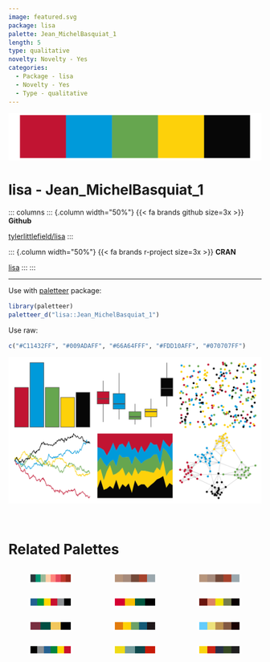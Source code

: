 ```yaml
---
image: featured.svg
package: lisa
palette: Jean_MichelBasquiat_1
length: 5
type: qualitative
novelty: Novelty - Yes
categories:
  - Package - lisa
  - Novelty - Yes
  - Type - qualitative
---
```


![](featured.svg)

# lisa - Jean_MichelBasquiat_1 

::: columns
::: {.column width="50%"}
{{< fa brands github size=3x >}}
**Github**

[tylerlittlefield/lisa](https://github.com/tylerlittlefield/lisa)
:::

::: {.column width="50%"}
{{< fa brands r-project size=3x >}}
**CRAN**

[lisa](https://CRAN.R-project.org/package=lisa)
:::
:::

<hr> 

Use with [paletteer](https://emilhvitfeldt.github.io/paletteer/) package:

```r
library(paletteer)
paletteer_d("lisa::Jean_MichelBasquiat_1")
```

Use raw:

```r
c("#C11432FF", "#009ADAFF", "#66A64FFF", "#FDD10AFF", "#070707FF")
``` 

![](examples.png) 

<br>

# Related Palettes

<div class="list" style="display: grid; grid-template-columns: auto auto auto;"> <figure class="figure">
<a href="../../awtools/a_palette/"> <img src="../../awtools/a_palette/featured.svg" style="width: 100%;" class="figure-img"></a>
</figure> <figure class="figure">
<a href="../../ButterflyColors/hamadryas_feronia/"> <img src="../../ButterflyColors/hamadryas_feronia/featured.svg" style="width: 100%;" class="figure-img"></a>
</figure> <figure class="figure">
<a href="../../ButterflyColors/hamadryas_feronia/"> <img src="../../ButterflyColors/hamadryas_feronia/featured.svg" style="width: 100%;" class="figure-img"></a>
</figure> <figure class="figure">
<a href="../../nbapalettes/timberwolves_00s/"> <img src="../../nbapalettes/timberwolves_00s/featured.svg" style="width: 100%;" class="figure-img"></a>
</figure> <figure class="figure">
<a href="../../nbapalettes/supersonics_holiday/"> <img src="../../nbapalettes/supersonics_holiday/featured.svg" style="width: 100%;" class="figure-img"></a>
</figure> <figure class="figure">
<a href="../../fishualize/Aulostomus_chinensis/"> <img src="../../fishualize/Aulostomus_chinensis/featured.svg" style="width: 100%;" class="figure-img"></a>
</figure> <figure class="figure">
<a href="../../nbapalettes/pacers_venue/"> <img src="../../nbapalettes/pacers_venue/featured.svg" style="width: 100%;" class="figure-img"></a>
</figure> <figure class="figure">
<a href="../../fishualize/Balistapus_undulatus/"> <img src="../../fishualize/Balistapus_undulatus/featured.svg" style="width: 100%;" class="figure-img"></a>
</figure> <figure class="figure">
<a href="../../fishualize/Neogobius_melanostomus/"> <img src="../../fishualize/Neogobius_melanostomus/featured.svg" style="width: 100%;" class="figure-img"></a>
</figure> <figure class="figure">
<a href="../../nbapalettes/timberwolves_classic/"> <img src="../../nbapalettes/timberwolves_classic/featured.svg" style="width: 100%;" class="figure-img"></a>
</figure> <figure class="figure">
<a href="../../rockthemes/zeppelin/"> <img src="../../rockthemes/zeppelin/featured.svg" style="width: 100%;" class="figure-img"></a>
</figure> <figure class="figure">
<a href="../../wesanderson/BottleRocket2/"> <img src="../../wesanderson/BottleRocket2/featured.svg" style="width: 100%;" class="figure-img"></a>
</figure> 
</div>
